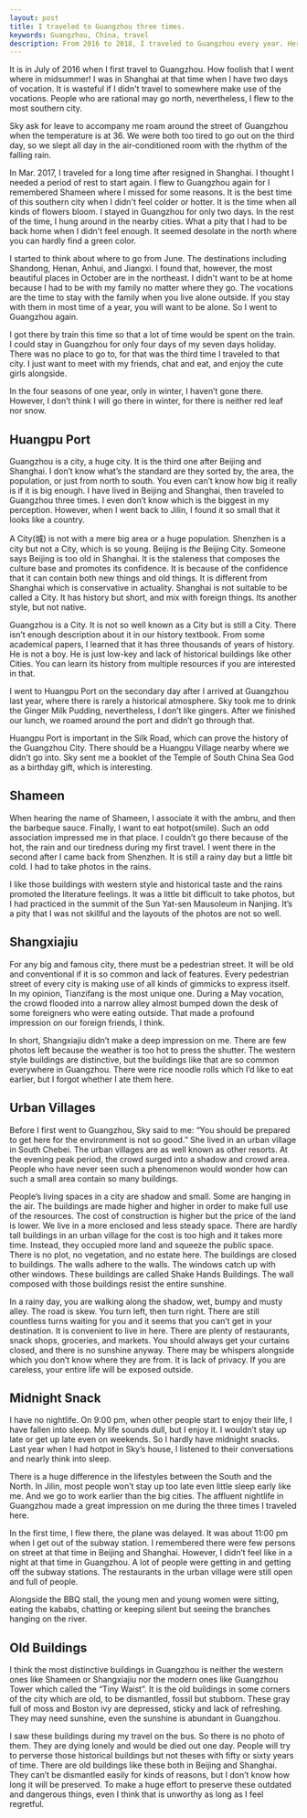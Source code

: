 ```yaml
---
layout: post
title: I traveled to Guangzhou three times.
keywords: Guangzhou, China, travel
description: From 2016 to 2018, I traveled to Guangzhou every year. Here is the review during these travels.
---
```

It is in July of 2016 when I first travel to Guangzhou. How foolish that I went where in midsummer! I was in Shanghai at that time when I have two days of vocation. It is wasteful if I didn't travel to somewhere make use of the vocations. People who are rational may go north, nevertheless, I flew to the most southern city.

<!--more-->

Sky ask for leave to accompany me roam around the street of Guangzhou when the temperature is at 36.  We were both too tired to go out on the third day, so we slept all day in the air-conditioned room with the rhythm of the falling rain.

In Mar. 2017, I traveled for a long time after resigned in Shanghai. I thought I needed a period of rest to start again.  I flew to Guangzhou again for I remembered Shameen where I missed for some reasons. It is the best time of this southern city when I didn't feel colder or hotter. It is the time when all kinds of flowers bloom. I stayed in Guangzhou for only two days. In the rest of the time, I hung around in the nearby cities. What a pity that I had to be back home when I didn't feel enough. It seemed desolate in the north where you can hardly find a green color.

I started to think about where to go from June. The destinations including Shandong, Henan, Anhui, and Jiangxi. I found that, however, the most beautiful places in October are in the northeast. I didn't want to be at home because I had to be with my family no matter where they go. The vocations are the time to stay with the family when you live alone outside. If you stay with them in most time of a year, you will want to be alone. So I went to Guangzhou again.

I got there by train this time so that a lot of time would be spent on the train. I could stay in Guangzhou for only four days of my seven days holiday. There was no place to go to, for that was the third time I traveled to that city. I just want to meet with my friends, chat and eat, and enjoy the cute girls alongside.

In the four seasons of one year, only in winter, I haven’t gone there. However, I don’t think I will go there in winter, for there is neither red leaf nor snow.

## Huangpu Port

Guangzhou is a city, a huge city. It is the third one after Beijing and Shanghai. I don’t know what’s the standard are they sorted by, the area, the population, or just from north to south. You even can’t know how big it really is if it is big enough. I have lived in Beijing and Shanghai, then traveled to Guangzhou three times. I even don’t know which is the biggest in my perception. However, when I went back to Jilin, I found it so small that it looks like a country.

A City(城) is not with a mere big area or a huge population. Shenzhen is a city but not a City, which is so young. Beijing is *the* Beijing City. Someone says Beijing is too old in Shanghai. It is the staleness that composes the culture base and promotes its confidence. It is because of the confidence that it can contain both new things and old things. It is different from Shanghai which is conservative in actuality. Shanghai is not suitable to be called a City. It has history but short, and mix with foreign things. Its another style, but not native.

Guangzhou is a City. It is not so well known as a City but is still a City. There isn’t enough description about it in our history textbook. From some academical papers, I learned that it has three thousands of years of history. He is not a boy. He is just low-key and lack of historical buildings like other Cities. You can learn its history from multiple resources if you are interested in that.

I went to Huangpu Port on the secondary day after I arrived at Guangzhou last year, where there is rarely a historical atmosphere. Sky took me to drink the Ginger Milk Pudding, nevertheless, I don’t like gingers. After we finished our lunch, we roamed around the port and didn’t go through that.

Huangpu Port is important in the Silk Road, which can prove the history of the Guangzhou City. There should be a Huangpu Village nearby where we didn’t go into. Sky sent me a booklet of the Temple of South China Sea God as a birthday gift, which is interesting.

## Shameen

When hearing the name of Shameen, I associate it with the ambru, and then the barbeque sauce. Finally, I want to eat hotpot(smile). Such an odd association impressed me in that place. I couldn’t go there because of the hot, the rain and our tiredness during my first travel. I went there in the second after I came back from Shenzhen. It is still a rainy day but a little bit cold. I had to take photos in the rains.

I like those buildings with western style and historical taste and the rains promoted the literature feelings. It was a little bit difficult to take photos, but I had practiced in the summit of the Sun Yat-sen Mausoleum in Nanjing. It’s a pity that I was not skillful and the layouts of the photos are not so well.

## Shangxiajiu

For any big and famous city, there must be a pedestrian street. It will be old and conventional if it is so common and lack of features. Every pedestrian street of every city is making use of all kinds of gimmicks to express itself. In my opinion, Tianzifang is the most unique one. During a May vocation, the crowd flooded into a narrow alley almost bumped down the desk of some foreigners who were eating outside. That made a profound impression on our foreign friends, I think.

In short, Shangxiajiu didn’t make a deep impression on me. There are few photos left because the weather is too hot to press the shutter. The western style buildings are distinctive, but the buildings like that are so common everywhere in Guangzhou. There were rice noodle rolls which I’d like to eat earlier, but I forgot whether I ate them here.

## Urban Villages

Before I first went to Guangzhou, Sky said to me: “You should be prepared to get here for the environment is not so good.” She lived in an urban village in South Chebei. The urban villages are as well known as other resorts. At the evening peak period, the crowd surged into a shadow and crowd area. People who have never seen such a phenomenon would wonder how can such a small area contain so many buildings.

People’s living spaces in a city are shadow and small. Some are hanging in the air. The buildings are made higher and higher in order to make full use of the resources. The cost of construction is higher but the price of the land is lower. We live in a more enclosed and less steady space. There are hardly tall buildings in an urban village for the cost is too high and it takes more time. Instead, they occupied more land and squeeze the public space. There is no plot, no vegetation, and no estate here. The buildings are closed to buildings. The walls adhere to the walls. The windows catch up with other windows. These buildings are called Shake Hands Buildings. The wall composed with those buildings resist the entire sunshine.

In a rainy day, you are walking along the shadow, wet, bumpy and musty alley. The road is skew. You turn left, then turn right. There are still countless turns waiting for you and it seems that you can’t get in your destination. It is convenient to live in here. There are plenty of restaurants, snack shops, groceries, and markets. You should always get your curtains closed, and there is no sunshine anyway. There may be whispers alongside which you don’t know where they are from. It is lack of privacy. If you are careless, your entire life will be exposed outside.

## Midnight Snack

I have no nightlife. On 9:00 pm, when other people start to enjoy their life, I have fallen into sleep. My life sounds dull, but I enjoy it. I wouldn’t stay up late or get up late even on weekends. So I hardly have midnight snacks. Last year when I had hotpot in Sky’s house, I listened to their conversations and nearly think into sleep.

There is a huge difference in the lifestyles between the South and the North. In Jilin, most people won’t stay up too late even little sleep early like me. And we go to work earlier than the big cities. The affluent nightlife in Guangzhou made a great impression on me during the three times I traveled here.

In the first time, I flew there, the plane was delayed. It was about 11:00 pm when I get out of the subway station. I remembered there were few persons on street at that time in Beijing and Shanghai. However, I didn’t feel like in a night at that time in Guangzhou. A lot of people were getting in and getting off the subway stations. The restaurants in the urban village were still open and full of people.

Alongside the BBQ stall, the young men and young women were sitting, eating the kababs, chatting or keeping silent but seeing the branches hanging on the river.

## Old Buildings

I think the most distinctive buildings in Guangzhou is neither the western ones like Shameen or Shangxiajiu nor the modern ones like Guangzhou Tower which called the “Tiny Waist”. It is the old buildings in some corners of the city which are old, to be dismantled, fossil but stubborn. These gray full of moss and Boston ivy are depressed, sticky and lack of refreshing. They may need sunshine, even the sunshine is abundant in Guangzhou.

I saw these buildings during my travel on the bus. So there is no photo of them. They are dying lonely and would be died out one day. People will try to perverse those historical buildings but not theses with fifty or sixty years of time. There are old buildings like these both in Beijing and Shanghai. They can’t be dismantled easily for kinds of reasons, but I don’t know how long it will be preserved. To make a huge effort to preserve these outdated and dangerous things, even I think that is unworthy as long as I feel regretful.
